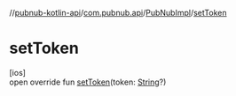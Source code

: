 //[pubnub-kotlin-api](../../../index.md)/[com.pubnub.api](../index.md)/[PubNubImpl](index.md)/[setToken](set-token.md)

# setToken

[ios]\
open override fun [setToken](set-token.md)(token: [String](https://kotlinlang.org/api/latest/jvm/stdlib/kotlin/-string/index.html)?)
